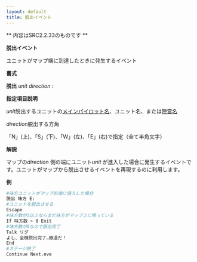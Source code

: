 ```yaml
---
layout: default
title: 脱出イベント
---
```

** 内容はSRC2.2.33のものです **

**脱出イベント**

ユニットがマップ端に到達したときに発生するイベント

**書式**

**脱出** *unit direction* :

**指定項目説明**

*unit*脱出するユニットの[メインパイロット名](メインパイロット名.md)、ユニット名、または[陣営名](陣営名.md)

*direction*脱出する方角

「N」(上)、「S」(下)、「W」(左)、「E」(右)で指定（全て半角文字）

**解説**

マップの*direction* 側の端にユニット*unit* が進入した場合に発生するイベントです。ユニットがマップから脱出させるイベントを再現するのに利用します。

**例**
```sh
#味方ユニットがマップ右端に侵入した場合
脱出 味方 E:
#ユニットを脱出させる
Escape
#味方数が1以上ならまだ味方がマップ上に残っている
If 味方数 > 0 Exit
#味方数が0なので脱出完了
Talk リグ
よし、全機脱出完了…撤退だ！
End
#ステージ終了
Continue Next.eve
```

